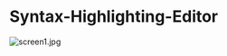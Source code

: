 # Syntax-Highlighting-Editor
![screen1.jpg](https://github.com/2487686673/Syntax-Highlighting-Editor/blob/master/img/Screenshot_20200416-102406.jpg)
